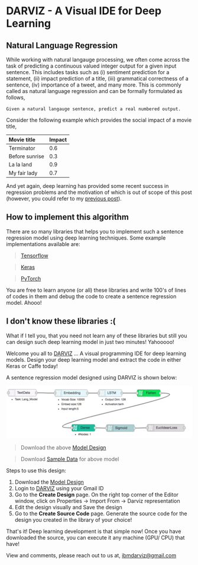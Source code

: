 # DARVIZ - A Visual IDE for Deep Learning

## Natural Language Regression
While working with natural langauge processing, we often come across the task of predicting a continuous valued integer output for a given input sentence. This includes tasks such as (i) sentiment prediction for a statement, (ii) impact prediction of a title, (iii) grammatical correctness of a sentence, (iv) importance of a tweet, and many more. This is commonly called as natural language regression and can be formally formulated as follows,

```
Given a natural langauge sentence, predict a real numbered output.
```

Consider the following example which provides the social impact of a movie title,

|  Movie title     | Impact              | 
|:-----------------|:--------------------|
| Terminator       | 0.6				 | 
| Before sunrise   | 0.3                 | 
| La la land       | 0.9                 | 
| My fair lady     | 0.7                 | 


And yet again, deep learning has provided some recent success in regression problems and the motivation of which is out of scope of this post (however, you could refer to my [previous post](https://goodboyanush.github.io/blogs/darviz_text_classification.html)). 

## How to implement this algorithm

There are so many libraries that helps you to implement such a sentence regression model using deep learning techniques. Some example implementations available are: 

> [Tensorflow](https://medium.com/@ilblackdragon/tensorflow-text-classification-615198df9231)

> [Keras](https://medium.freecodecamp.org/big-picture-machine-learning-classifying-text-with-neural-networks-and-tensorflow-d94036ac2274)

> [PyTorch](https://github.com/spro/practical-pytorch/blob/master/char-rnn-classification/char-rnn-classification.ipynb)

You are free to learn anyone (or all) these libraries and write 100's of lines of codes in them and debug the code to create a sentence regression model. Ahooo!

## I don't know these libraries :(

What if I tell you, that you need not learn any of these libraries but still you can design such deep learning model in just two minutes! Yahooooo!

Welcome you all to [DARVIZ](http://darviz.mybluemix.net/) ... A visual programming IDE for deep learning models. Design your deep learning model and extract the code in either Keras or Caffe today!

A sentence regression model designed using DARVIZ is shown below:

![](../pictures/darviz3.png)

> Download the above [Model Design](../resources/sentence_regression.dz)

> Download [Sample Data](../resources/sentence_regression_data.txt) for above model

Steps to use this design:

1. Download the [Model Design](../resources/sentence_regression.dz)
2. Login to [DARVIZ](http://darviz.mybluemix.net/) using your Gmail ID
3. Go to the **Create Design** page. On the right top corner of the Editor window, click on Properties -> Import From -> Darviz representation
4. Edit the design visually and Save the design
5. Go to the **Create Source Code** page. Generate the source code for the design you created in the library of your choice!

That's it! Deep learning development is that simple now! Once you have downloaded the source, you can execute it any machine (GPU/ CPU) that have!

View and comments, please reach out to us at, ibmdarviz@gmail.com

